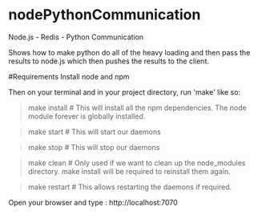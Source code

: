 nodePythonCommunication
=======================

Node.js - Redis - Python Communication

Shows how to make python do all of the heavy loading and then pass the results to node.js which then pushes the results to the client.

#Requirements
Install node and npm

Then on your terminal and in your project directory, run 'make' like so:

>make install      # This will install all the npm dependencies. The node module forever is globally installed.
                  

>make start        # This will start our daemons

>make stop    	  # This will stop our daemons

>make clean        # Only used if we want to clean up the node_modules directory. make install will be required to reinstall them again.

>make restart      # This allows restarting the daemons if required.

Open your browser and type : http://localhost:7070

